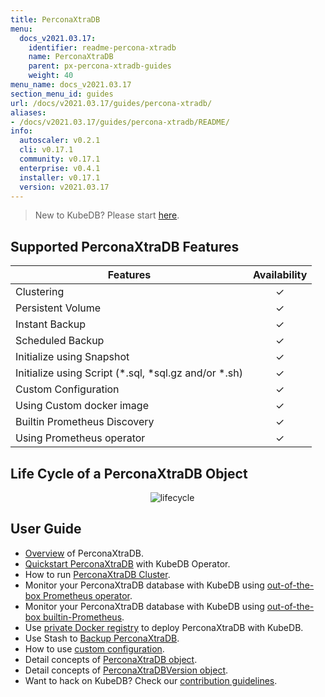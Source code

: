 ```yaml
---
title: PerconaXtraDB
menu:
  docs_v2021.03.17:
    identifier: readme-percona-xtradb
    name: PerconaXtraDB
    parent: px-percona-xtradb-guides
    weight: 40
menu_name: docs_v2021.03.17
section_menu_id: guides
url: /docs/v2021.03.17/guides/percona-xtradb/
aliases:
- /docs/v2021.03.17/guides/percona-xtradb/README/
info:
  autoscaler: v0.2.1
  cli: v0.17.1
  community: v0.17.1
  enterprise: v0.4.1
  installer: v0.17.1
  version: v2021.03.17
---
```


> New to KubeDB? Please start [here](/docs/v2021.03.17/README).

## Supported PerconaXtraDB Features

| Features                                                | Availability |
| ------------------------------------------------------- | :----------: |
| Clustering                                              |   &#10003;   |
| Persistent Volume                                       |   &#10003;   |
| Instant Backup                                          |   &#10003;   |
| Scheduled Backup                                        |   &#10003;   |
| Initialize using Snapshot                               |   &#10003;   |
| Initialize using Script (\*.sql, \*sql.gz and/or \*.sh) |   &#10003;   |
| Custom Configuration                                    |   &#10003;   |
| Using Custom docker image                               |   &#10003;   |
| Builtin Prometheus Discovery                            |   &#10003;   |
| Using Prometheus operator                               |   &#10003;   |

## Life Cycle of a PerconaXtraDB Object

<p align="center">
  <img alt="lifecycle" src="/docs/v2021.03.17/images/percona-xtradb/Lifecycle_of_a_PerconaXtraDB.svg" >
</p>

## User Guide

- [Overview](/docs/v2021.03.17/guides/percona-xtradb/overview/overview) of PerconaXtraDB.
- [Quickstart PerconaXtraDB](/docs/v2021.03.17/guides/percona-xtradb/quickstart/quickstart) with KubeDB Operator.
- How to run [PerconaXtraDB Cluster](/docs/v2021.03.17/guides/percona-xtradb/clustering/percona-xtradb-cluster).
- Monitor your PerconaXtraDB database with KubeDB using [out-of-the-box Prometheus operator](/docs/v2021.03.17/guides/percona-xtradb/monitoring/using-prometheus-operator).
- Monitor your PerconaXtraDB database with KubeDB using [out-of-the-box builtin-Prometheus](/docs/v2021.03.17/guides/percona-xtradb/monitoring/using-builtin-prometheus).
- Use [private Docker registry](/docs/v2021.03.17/guides/percona-xtradb/private-registry/using-private-registry) to deploy PerconaXtraDB with KubeDB.
- Use Stash to [Backup PerconaXtraDB](/docs/v2021.03.17/guides/percona-xtradb/backup/overview/).
- How to use [custom configuration](/docs/v2021.03.17/guides/percona-xtradb/configuration/using-config-file).
- Detail concepts of [PerconaXtraDB object](/docs/v2021.03.17/guides/percona-xtradb/concepts/percona-xtradb).
- Detail concepts of [PerconaXtraDBVersion object](/docs/v2021.03.17/guides/percona-xtradb/concepts/catalog).
- Want to hack on KubeDB? Check our [contribution guidelines](/docs/v2021.03.17/CONTRIBUTING).
